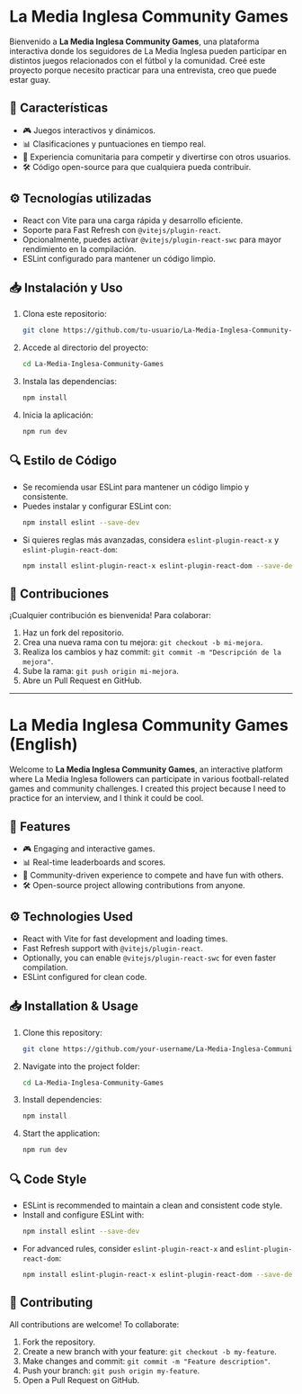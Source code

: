 # La Media Inglesa Community Games

Bienvenido a **La Media Inglesa Community Games**, una plataforma interactiva donde los seguidores de La Media Inglesa pueden participar en distintos juegos relacionados con el fútbol y la comunidad. Creé este proyecto porque necesito practicar para una entrevista, creo que puede estar guay.

## 🚀 Características

- 🎮 Juegos interactivos y dinámicos.
- 📊 Clasificaciones y puntuaciones en tiempo real.
- 🤝 Experiencia comunitaria para competir y divertirse con otros usuarios.
- 🛠️ Código open-source para que cualquiera pueda contribuir.

## ⚙️ Tecnologías utilizadas

- React con Vite para una carga rápida y desarrollo eficiente.
- Soporte para Fast Refresh con `@vitejs/plugin-react`.
- Opcionalmente, puedes activar `@vitejs/plugin-react-swc` para mayor rendimiento en la compilación.
- ESLint configurado para mantener un código limpio.

## 📥 Instalación y Uso

1. Clona este repositorio:
   ```bash
   git clone https://github.com/tu-usuario/La-Media-Inglesa-Community-Games.git
   ```
2. Accede al directorio del proyecto:
   ```bash
   cd La-Media-Inglesa-Community-Games
   ```
3. Instala las dependencias:
   ```bash
   npm install
   ```
4. Inicia la aplicación:
   ```bash
   npm run dev
   ```

## 🔍 Estilo de Código

- Se recomienda usar ESLint para mantener un código limpio y consistente.
- Puedes instalar y configurar ESLint con:
  ```bash
  npm install eslint --save-dev
  ```
- Si quieres reglas más avanzadas, considera `eslint-plugin-react-x` y `eslint-plugin-react-dom`:
  ```bash
  npm install eslint-plugin-react-x eslint-plugin-react-dom --save-dev
  ```

## 🤝 Contribuciones

¡Cualquier contribución es bienvenida! Para colaborar:

1. Haz un fork del repositorio.
2. Crea una nueva rama con tu mejora: `git checkout -b mi-mejora`.
3. Realiza los cambios y haz commit: `git commit -m "Descripción de la mejora"`.
4. Sube la rama: `git push origin mi-mejora`.
5. Abre un Pull Request en GitHub.

---

# La Media Inglesa Community Games (English)

Welcome to **La Media Inglesa Community Games**, an interactive platform where La Media Inglesa followers can participate in various football-related games and community challenges. I created this project because I need to practice for an interview, and I think it could be cool.

## 🚀 Features

- 🎮 Engaging and interactive games.
- 📊 Real-time leaderboards and scores.
- 🤝 Community-driven experience to compete and have fun with others.
- 🛠️ Open-source project allowing contributions from anyone.

## ⚙️ Technologies Used

- React with Vite for fast development and loading times.
- Fast Refresh support with `@vitejs/plugin-react`.
- Optionally, you can enable `@vitejs/plugin-react-swc` for even faster compilation.
- ESLint configured for clean code.

## 📥 Installation & Usage

1. Clone this repository:
   ```bash
   git clone https://github.com/your-username/La-Media-Inglesa-Community-Games.git
   ```
2. Navigate into the project folder:
   ```bash
   cd La-Media-Inglesa-Community-Games
   ```
3. Install dependencies:
   ```bash
   npm install
   ```
4. Start the application:
   ```bash
   npm run dev
   ```

## 🔍 Code Style

- ESLint is recommended to maintain a clean and consistent code style.
- Install and configure ESLint with:
  ```bash
  npm install eslint --save-dev
  ```
- For advanced rules, consider `eslint-plugin-react-x` and `eslint-plugin-react-dom`:
  ```bash
  npm install eslint-plugin-react-x eslint-plugin-react-dom --save-dev
  ```

## 🤝 Contributing

All contributions are welcome! To collaborate:

1. Fork the repository.
2. Create a new branch with your feature: `git checkout -b my-feature`.
3. Make changes and commit: `git commit -m "Feature description"`.
4. Push your branch: `git push origin my-feature`.
5. Open a Pull Request on GitHub.
